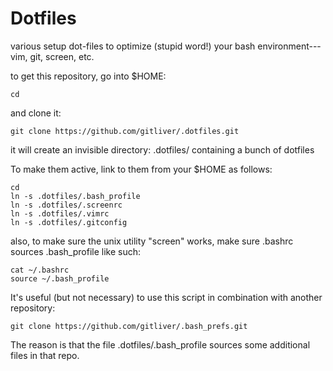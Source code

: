 # Dotfiles
various setup dot-files to optimize (stupid word!) your bash environment---vim, git, screen, etc.

to get this repository, go into $HOME:
```
cd
```
and clone it:
```
git clone https://github.com/gitliver/.dotfiles.git
```
it will create an invisible directory: .dotfiles/
containing a bunch of dotfiles

To make them active, link to them from your $HOME as follows:

```
cd
ln -s .dotfiles/.bash_profile 
ln -s .dotfiles/.screenrc
ln -s .dotfiles/.vimrc 
ln -s .dotfiles/.gitconfig 
```

also, to make sure the unix utility "screen" works, make sure .bashrc sources .bash_profile like such:
```
cat ~/.bashrc
source ~/.bash_profile
```

It's useful (but not necessary) to use this script in combination with another repository: 
```
git clone https://github.com/gitliver/.bash_prefs.git
```

The reason is that the file .dotfiles/.bash_profile sources some additional files in that repo.


